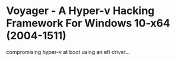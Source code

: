 # Voyager - A Hyper-v Hacking Framework For Windows 10-x64 (2004-1511)

compromising hyper-v at boot using an efi driver...
